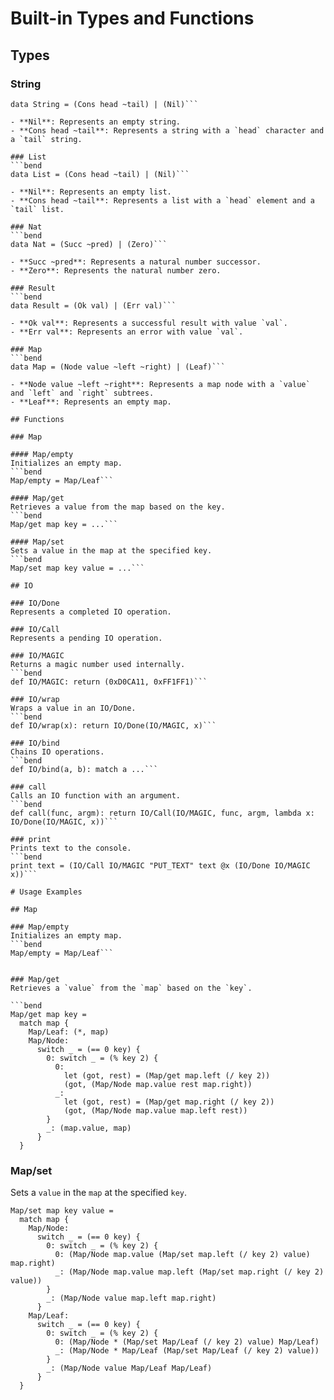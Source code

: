 # Built-in Types and Functions

## Types

### String
```bend
data String = (Cons head ~tail) | (Nil)```

- **Nil**: Represents an empty string.
- **Cons head ~tail**: Represents a string with a `head` character and a `tail` string.

### List
```bend
data List = (Cons head ~tail) | (Nil)```

- **Nil**: Represents an empty list.
- **Cons head ~tail**: Represents a list with a `head` element and a `tail` list.

### Nat
```bend 
data Nat = (Succ ~pred) | (Zero)```

- **Succ ~pred**: Represents a natural number successor.
- **Zero**: Represents the natural number zero.

### Result
```bend
data Result = (Ok val) | (Err val)```

- **Ok val**: Represents a successful result with value `val`.
- **Err val**: Represents an error with value `val`.

### Map
```bend
data Map = (Node value ~left ~right) | (Leaf)```

- **Node value ~left ~right**: Represents a map node with a `value` and `left` and `right` subtrees.
- **Leaf**: Represents an empty map.

## Functions

### Map

#### Map/empty
Initializes an empty map.
```bend
Map/empty = Map/Leaf```

#### Map/get
Retrieves a value from the map based on the key.
```bend
Map/get map key = ...```

#### Map/set
Sets a value in the map at the specified key.
```bend
Map/set map key value = ...```

## IO

### IO/Done
Represents a completed IO operation.

### IO/Call
Represents a pending IO operation.

### IO/MAGIC
Returns a magic number used internally.
```bend
def IO/MAGIC: return (0xD0CA11, 0xFF1FF1)```

### IO/wrap
Wraps a value in an IO/Done.
```bend
def IO/wrap(x): return IO/Done(IO/MAGIC, x)```

### IO/bind
Chains IO operations.
```bend
def IO/bind(a, b): match a ...```

### call
Calls an IO function with an argument.
```bend
def call(func, argm): return IO/Call(IO/MAGIC, func, argm, lambda x: IO/Done(IO/MAGIC, x))```

### print
Prints text to the console.
```bend
print text = (IO/Call IO/MAGIC "PUT_TEXT" text @x (IO/Done IO/MAGIC x))```

# Usage Examples

## Map

### Map/empty
Initializes an empty map.
```bend
Map/empty = Map/Leaf```


### Map/get
Retrieves a `value` from the `map` based on the `key`.

```bend
Map/get map key =
  match map {
    Map/Leaf: (*, map)
    Map/Node:
      switch _ = (== 0 key) {
        0: switch _ = (% key 2) {
          0:
            let (got, rest) = (Map/get map.left (/ key 2))
            (got, (Map/Node map.value rest map.right))
          _:
            let (got, rest) = (Map/get map.right (/ key 2))
            (got, (Map/Node map.value map.left rest))
        }
        _: (map.value, map)
      }
  }
```


### Map/set
Sets a `value` in the `map` at the specified `key`.

```bend
Map/set map key value =
  match map {
    Map/Node:
      switch _ = (== 0 key) {
        0: switch _ = (% key 2) {
          0: (Map/Node map.value (Map/set map.left (/ key 2) value) map.right)
          _: (Map/Node map.value map.left (Map/set map.right (/ key 2) value))
        }
        _: (Map/Node value map.left map.right)
      }
    Map/Leaf:
      switch _ = (== 0 key) {
        0: switch _ = (% key 2) {
          0: (Map/Node * (Map/set Map/Leaf (/ key 2) value) Map/Leaf)
          _: (Map/Node * Map/Leaf (Map/set Map/Leaf (/ key 2) value))
        }
        _: (Map/Node value Map/Leaf Map/Leaf)
      }
  }
```

